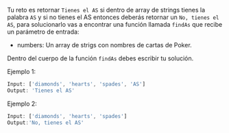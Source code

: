 Tu reto es retornar `Tienes el AS` si dentro de array de strings tienes la palabra `AS` y si no tienes el AS entonces deberás retornar un `No, tienes el AS`, para solucionarlo vas a encontrar una función llamada `findAs` que recibe un parámetro de entrada:

- numbers: Un array de strigs con nombres de cartas de Poker.

Dentro del cuerpo de la función `findAs` debes escribir tu solución.

Ejemplo 1:

```js
Input: ['diamonds', 'hearts', 'spades', 'AS']
Output: 'Tienes el AS'
```

Ejemplo 2:

```js
Input: ['diamonds', 'hearts', 'spades']
Output:'No, tienes el AS'
```
